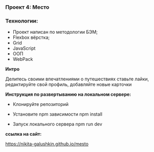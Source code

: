 ### Проект 4: Место

### Технологии:
* Проект написан по методологии БЭМ;
* Flexbox вёрстка;
* Grid 
* JavaScript
* ООП
* WebPack

**Интро**

Делитесь своими впечатлениями о путешествиях
ставьте лайки, редактируйте свой профиль, добавляйте новые карточки

**Инструкция по развертыванию на локальном сервере:**


* Клонируйте репозиторий
* Установите npm зависимости
npm install 

* Запуск локального сервера
npm run dev 

**ссылка на сайт:**

https://nikita-galushkin.github.io/mesto